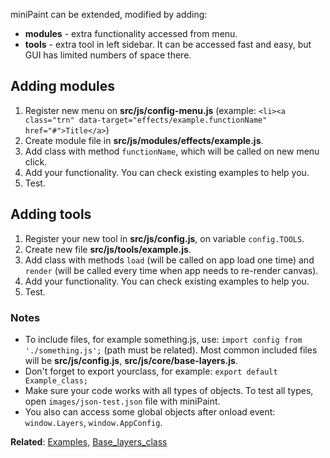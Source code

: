 miniPaint can be extended, modified by adding:

- **modules** - extra functionality accessed from menu.
- **tools** - extra tool in left sidebar. It can be accessed fast and easy, but GUI has limited numbers of space there.

## Adding modules

1. Register new menu on **src/js/config-menu.js** (example: `<li><a class="trn" data-target="effects/example.functionName" href="#">Title</a>`)
2. Create module file in **src/js/modules/effects/example.js**.
3. Add class with method `functionName`, which will be called on new menu click.
4. Add your functionality. You can check existing examples to help you.
5. Test.

## Adding tools

1. Register your new tool in **src/js/config.js**, on variable `config.TOOLS`.
2. Create new file **src/js/tools/example.js**.
3. Add class with methods `load` (will be called on app load one time) and `render` (will be called every time when app needs to re-render canvas).
4. Add your functionality. You can check existing examples to help you.
5. Test.

### Notes

- To include files, for example something.js, use: `import config from './something.js';` (path must be related). Most common included files will be **src/js/config.js**, **src/js/core/base-layers.js**.
- Don't forget to export yourclass, for example: `export default Example_class;`
- Make sure your code works with all types of objects. To test all types, open `images/json-test.json` file with miniPaint.
- You also can access some global objects after onload event: `window.Layers`, `window.AppConfig`.

**Related**: [Examples](/viliusle/miniPaint/wiki/Examples), [Base_layers_class](/viliusle/miniPaint/wiki/Class:-Base_layers_class)